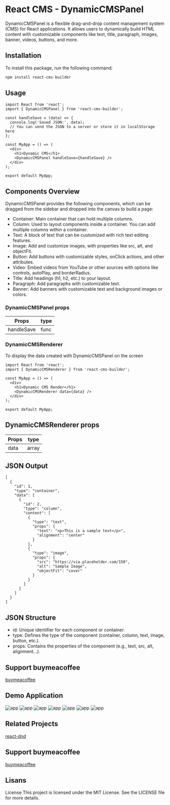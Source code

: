 
# React CMS - DynamicCMSPanel

DynamicCMSPanel is a flexible drag-and-drop content management system (CMS) for React applications. It allows users to dynamically build HTML content with customizable components like text, title, paragraph, images, banner, videos, buttons, and more.

## Installation
To install this package, run the following command:

```javascript
npm install react-cms-builder

```

## Usage

```
import React from 'react';
import { DynamicCMSPanel } from 'react-cms-builder';

const handleSave = (data) => {
  console.log('Saved JSON:', data);
  // You can send the JSON to a server or store it in localStorage here
};

const MyApp = () => (
  <div>
    <h1>Dynamic CMS</h1>
    <DynamicCMSPanel handleSave={handleSave} />
  </div>
);

export default MyApp;
```

## Components Overview
DynamicCMSPanel provides the following components, which can be dragged from the sidebar and dropped into the canvas to build a page:

- Container: Main container that can hold multiple columns.
- Column: Used to layout components inside a container. You can add multiple columns within a container.
- Text: A block of text that can be customized with rich text editing features.
- Image: Add and customize images, with properties like src, alt, and objectFit.
- Button: Add buttons with customizable styles, onClick actions, and other attributes.
- Video: Embed videos from YouTube or other sources with options like controls, autoPlay, and borderRadius.
- Title: Add headings (h1, h2, etc.) to your layout.
- Paragraph: Add paragraphs with customizable text.
- Banner: Add banners with customizable text and background images or colors.

### DynamicCMSPanel props

| Props             | type                                                                |
| ----------------- | ------------------------------------------------------------------ |
| handleSave | func 

### DynamicCMSRenderer
To display the data created with DynamicCMSPanel on the screen
```
import React from 'react';
import { DynamicCMSRenderer } from 'react-cms-builder';

const MyApp = () => (
  <div>
    <h1>Dynamic CMS Render</h1>
    <DynamicCMSRenderer data={data} />
  </div>
);

export default MyApp;
```

## DynamicCMSRenderer props

| Props             | type                                                                |
| ----------------- | ------------------------------------------------------------------ |
| data | array |

## JSON Output

```
[
  {
    "id": 1,
    "type": "container",
    "data": [
      {
        "id": 2,
        "type": "column",
        "content": [
          {
            "type": "text",
            "props": {
              "text": "<p>This is a sample text</p>",
              "alignment": "center"
            }
          },
          {
            "type": "image",
            "props": {
              "src": "https://via.placeholder.com/150",
              "alt": "Sample Image",
              "objectFit": "cover"
            }
          }
        ]
      }
    ]
  }
]

```

## JSON Structure

- id: Unique identifier for each component or container.
- type: Defines the type of the component (container, column, text, image, button, etc.).
- props: Contains the properties of the component (e.g., text, src, alt, alignment...).


  
## Support buymeacoffee

[buymeacoffee](buymeacoffee.com/kahramantue)

## Demo Application

![app](https://github.com/mertkahramanturk/react-shopping-basic-app/blob/98c1102fbf6858374d8e28e85f43971d79174e3c/11.png)
![app](https://github.com/mertkahramanturk/react-shopping-basic-app/blob/98c1102fbf6858374d8e28e85f43971d79174e3c/77.png)
![app](https://github.com/mertkahramanturk/react-shopping-basic-app/blob/98c1102fbf6858374d8e28e85f43971d79174e3c/22.png)
![app](https://github.com/mertkahramanturk/react-shopping-basic-app/blob/98c1102fbf6858374d8e28e85f43971d79174e3c/33.png)
![app](https://github.com/mertkahramanturk/react-shopping-basic-app/blob/98c1102fbf6858374d8e28e85f43971d79174e3c/44.png)
![app](https://github.com/mertkahramanturk/react-shopping-basic-app/blob/98c1102fbf6858374d8e28e85f43971d79174e3c/55.png)
![app](https://github.com/mertkahramanturk/react-shopping-basic-app/blob/98c1102fbf6858374d8e28e85f43971d79174e3c/66.png)


## Related Projects
[react-dnd](https://www.npmjs.com/package/react-dnd)

## Support buymeacoffee

[buymeacoffee](buymeacoffee.com/kahramantue)

## Lisans

License
This project is licensed under the MIT License. See the LICENSE file for more details.


  
